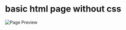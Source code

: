 # basic html page without css


![Page Preview](https://github.com/sgrmshrsm7/webprogramminglab/blob/master/sem3/Pract1/Images/page_preview.png)
